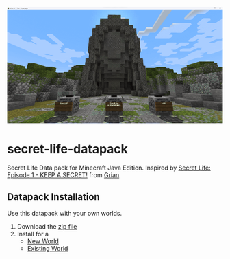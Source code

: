 ![Secret Life](/secret-life-datapack.png)

# secret-life-datapack
Secret Life Data pack for Minecraft Java Edition. Inspired by [Secret Life: Episode 1 - KEEP A SECRET!](https://www.youtube.com/watch?v=CRlNu1rgJ4w) from [Grian](https://www.youtube.com/@Grian).

## Datapack Installation
Use this datapack with your own worlds.
1. Download the [zip file](https://github.com/kirbycope/secret-life-datapack/raw/main/secret-life.zip)
1. Install for a
   * [New World](https://minecraft.fandom.com/wiki/Tutorials/Installing_a_data_pack#At_the_creation_of_a_world)
   * [Existing World](https://minecraft.fandom.com/wiki/Tutorials/Installing_a_data_pack#In_an_existing_world)
